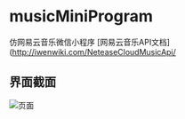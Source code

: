 # musicMiniProgram
仿网易云音乐微信小程序
[网易云音乐API文档](http://iwenwiki.com/NeteaseCloudMusicApi/
## 界面截面
![页面](https://i.niupic.com/images/2021/09/17/9BU5.png)
